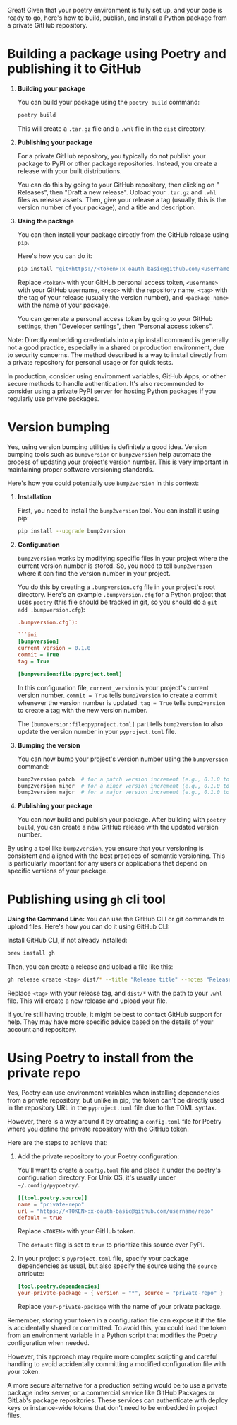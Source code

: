 Great! Given that your poetry environment is fully set up, and your code is
ready to go, here's how to build, publish, and install a Python package from a
private GitHub repository.

# Building a package using Poetry and publishing it to GitHub

1. **Building your package**

   You can build your package using the `poetry build` command:

   ```bash
   poetry build
   ```

   This will create a `.tar.gz` file and a `.whl` file in the `dist` directory.

2. **Publishing your package**

   For a private GitHub repository, you typically do not publish your package to
   PyPI or other package repositories. Instead, you create a release with your
   built distributions.

   You can do this by going to your GitHub repository, then clicking on "
   Releases", then "Draft a new release". Upload your `.tar.gz` and `.whl` files
   as release assets. Then, give your release a tag (usually, this is the
   version number of your package), and a title and description.

3. **Using the package**

   You can then install your package directly from the GitHub release
   using `pip`.

   Here's how you can do it:

   ```bash
   pip install "git+https://<token>:x-oauth-basic@github.com/<username>/<repo>@<tag>#egg=<package_name>"
   ```

   Replace `<token>` with your GitHub personal access token, `<username>` with
   your GitHub username, `<repo>` with the repository name, `<tag>` with the tag
   of your release (usually the version number), and `<package_name>` with the
   name of your package.

   You can generate a personal access token by going to your GitHub settings,
   then "Developer settings", then "Personal access tokens".

Note: Directly embedding credentials into a pip install command is generally not
a good practice, especially in a shared or production environment, due to
security concerns. The method described is a way to install directly from a
private repository for personal usage or for quick tests.

In production, consider using environment variables, GitHub Apps, or other
secure methods to handle authentication. It's also recommended to consider using
a private PyPI server for hosting Python packages if you regularly use private
packages.

# Version bumping

Yes, using version bumping utilities is definitely a good idea. Version bumping
tools such as `bumpversion` or `bump2version` help automate the process of
updating your project's version number. This is very important in maintaining
proper software versioning standards.

Here's how you could potentially use `bump2version` in this context:

1. **Installation**

   First, you need to install the `bump2version` tool. You can install it using
   pip:

    ```bash
    pip install --upgrade bump2version
    ```

2. **Configuration**

   `bump2version` works by modifying specific files in your project where the
   current version number is stored. So, you need to tell `bump2version` where
   it can find the version number in your project.

   You do this by creating a `.bumpversion.cfg` file in your project's root
   directory. Here's an example `.bumpversion.cfg` for a Python project that
   uses `poetry` (this file should be tracked in git,
   so you should do a `git add .bumpversion.cfg`):

     ```ini
    .bumpversion.cfg`):

    ```ini
    [bumpversion]
    current_version = 0.1.0
    commit = True
    tag = True

    [bumpversion:file:pyproject.toml]
    ```

   In this configuration file, `current_version` is your project's current
   version number. `commit = True` tells `bump2version` to create a commit
   whenever the version number is updated. `tag = True` tells `bump2version` to
   create a tag with the new version number.

   The `[bumpversion:file:pyproject.toml]` part tells `bump2version` to also
   update the version number in your `pyproject.toml` file.

3. **Bumping the version**

   You can now bump your project's version number using the `bumpversion`
   command:

    ```bash
    bump2version patch  # for a patch version increment (e.g., 0.1.0 to 0.1.1)
    bump2version minor  # for a minor version increment (e.g., 0.1.0 to 0.2.0)
    bump2version major  # for a major version increment (e.g., 0.1.0 to 1.0.0)
    ```

4. **Publishing your package**

   You can now build and publish your package. After building
   with `poetry build`, you can create a new GitHub release with the updated
   version number.

By using a tool like `bump2version`, you ensure that your versioning is
consistent and aligned with the best practices of semantic versioning. This is
particularly important for any users or applications that depend on specific
versions of your package.

# Publishing using `gh` cli tool

**Using the Command Line:** You can use the GitHub CLI or git commands to
upload files. Here's how you can do it using GitHub CLI:

Install GitHub CLI, if not already installed:

   ```bash
   brew install gh
   ```

Then, you can create a release and upload a file like this:

   ```bash
   gh release create <tag> dist/* --title "Release title" --notes "Release notes"
   ```

Replace `<tag>` with your release tag, and `dist/*` with the path to
your `.whl` file. This will create a new release and upload your file.

If you're still having trouble, it might be best to contact GitHub support for
help. They may have more specific advice based on the details of your account
and repository.

# Using Poetry to install from the private repo

Yes, Poetry can use environment variables when installing dependencies from a
private repository, but unlike in pip, the token can't be directly used in the
repository URL in the `pyproject.toml` file due to the TOML syntax.

However, there is a way around it by creating a `config.toml` file for Poetry
where you define the private repository with the GitHub token.

Here are the steps to achieve that:

1. Add the private repository to your Poetry configuration:

   You'll want to create a `config.toml` file and place it under the poetry's
   configuration directory. For Unix OS, it's usually
   under `~/.config/pypoetry/`.

    ```toml
    [[tool.poetry.source]]
    name = "private-repo"
    url = "https://<TOKEN>:x-oauth-basic@github.com/username/repo"
    default = true
    ```

   Replace `<TOKEN>` with your GitHub token.

   The `default` flag is set to `true` to prioritize this source over PyPI.

2. In your project's `pyproject.toml` file, specify your package dependencies as
   usual, but also specify the source using the `source` attribute:

    ```toml
    [tool.poetry.dependencies]
    your-private-package = { version = "*", source = "private-repo" }
    ```

   Replace `your-private-package` with the name of your private package.

Remember, storing your token in a configuration file can expose it if the file
is accidentally shared or committed. To avoid this, you could load the token
from an environment variable in a Python script that modifies the Poetry
configuration when needed.

However, this approach may require more complex scripting and careful handling
to avoid accidentally committing a modified configuration file with your token.

A more secure alternative for a production setting would be to use a private
package index server, or a commercial service like GitHub Packages or GitLab's
package repositories. These services can authenticate with deploy keys or
instance-wide tokens that don't need to be embedded in project files.